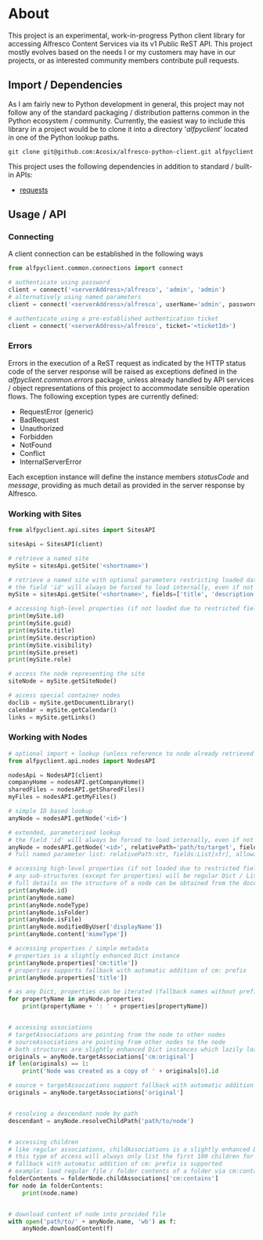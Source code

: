 # About

This project is an experimental, work-in-progress Python client library for accessing Alfresco Content Services via its v1 Public ReST API. This project mostly evolves based on the needs I or my customers may have in our projects, or as interested community members contribute pull requests.

## Import / Dependencies

As I am fairly new to Python development in general, this project may not follow any of the standard packaging / distribution patterns common in the Python ecosystem / community. Currently, the easiest way to include this library in a project would be to clone it into a directory '_alfpyclient_' located in one of the Python lookup paths.

```text
git clone git@github.com:Acosix/alfresco-python-client.git alfpyclient
```

This project uses the following dependencies in addition to standard / built-in APIs:

- [requests](https://2.python-requests.org)

## Usage / API

### Connecting

A client connection can be established in the following ways

```python
from alfpyclient.common.connections import connect

# authenticate using password
client = connect('<serverAddress>/alfresco', 'admin', 'admin')
# alternatively using named parameters
client = connect('<serverAddress>/alfresco', userName='admin', password='admin')

# authenticate using a pre-established authentication ticket
client = connect('<serverAddress>/alfresco', ticket='<ticketId>')
```

### Errors

Errors in the execution of a ReST request as indicated by the HTTP status code of the server response will be raised as exceptions defined in the _alfpyclient.common.errors_ package, unless already handled by API services / object representations of this project to accommodate sensible operation flows. The following exception types are currently defined:

- RequestError (generic)
- BadRequest
- Unauthorized
- Forbidden
- NotFound
- Conflict
- InternalServerError

Each exception instance will define the instance members _statusCode_ and _message_, providing as much detail as provided in the server response by Alfresco.

### Working with Sites

```python
from alfpyclient.api.sites import SitesAPI

sitesApi = SitesAPI(client)

# retrieve a named site
mySite = sitesApi.getSite('<shortname>')

# retrieve a named site with optional parameters restricting loaded data to specified fields
# the field 'id' will always be forced to load internally, even if not specified
mySite = sitesApi.getSite('<shortname>', fields=['title', 'description'])

# accessing high-level properties (if not loaded due to restricted fields, site will be re-loaded with requested field added in fields restriction list)
print(mySite.id)
print(mySite.guid)
print(mySite.title)
print(mySite.description)
print(mySite.visibility)
print(mySite.preset)
print(mySite.role)

# access the node representing the site
siteNode = mySite.getSiteNode()

# access special container nodes
doclib = mySite.getDocumentLibrary()
calendar = mySite.getCalendar()
links = mySite.getLinks()
```

### Working with Nodes

```python
# optional import + lookup (unless reference to node already retrieved via other APIs, e.g. SitesAPI)
from alfpyclient.api.nodes import NodesAPI

nodesApi = NodesAPI(client)
companyHome = nodesAPI.getCompanyHome()
sharedFiles = nodesAPI.getSharedFiles()
myFiles = nodesAPI.getMyFiles()

# simple ID based lookup
anyNode = nodesAPI.getNode('<id>')

# extended, parameterised lookup
# the field 'id' will always be forced to load internally, even if not specified in fields list
anyNode = nodesAPI.getNode('<id>', relativePath='path/to/target', fields=['name', 'nodeType', 'path'], path=True)
# full named parameter list: relativePath:str, fields:List[str], allowableOperations:bool, permissions:bool, path:bool, isLink:bool, isFavorite:bool, isLocked:bool

# accessing high-level properties (if not loaded due to restricted fields, site will be re-loaded with requested field added in fields restriction list, potentially also adding flags to explicitly request additional data, e.g. such as path / permissions)
# any sub-structures (except for properties) will be regular Dict / List instances
# full details on the structure of a node can be obtained from the documentation at https://api-explorer.alfresco.com/api-explorer/#!/nodes/getNode
print(anyNode.id)
print(anyNode.name)
print(anyNode.nodeType)
print(anyNode.isFolder)
print(anyNode.isFile)
print(anyNode.modifiedByUser['displayName'])
print(anyNode.content['mimeType'])

# accessing properties / simple metadata
# properties is a slightly enhanced Dict instance
print(anyNode.properties['cm:title'])
# properties supports fallback with automatic addition of cm: prefix
print(anyNode.properties['title'])

# as any Dict, properties can be iterated (fallback names without prefix will not be included)
for propertyName in anyNode.properties:
    print(propertyName + ': ' + properties[propertyName])


# accessing associations
# targetAssociations are pointing from the node to other nodes
# sourceAssociations are pointing from other nodes to the node
# both structures are slightly enhanced Dict instances which lazily load entries as requested, so they cannot be iterated over to access all existing associations
originals = anyNode.targetAssociations['cm:original']
if len(originals) == 1:
    print('Node was created as a copy of ' + originals[0].id

# source + targetAssociations support fallback with automatic addition of cm: prefix
originals = anyNode.targetAssociations['original']


# resolving a descendant node by path
descendant = anyNode.resolveChildPath('path/to/node')


# accessing children
# like regular associations, childAssociations is a slightly enhanced Dict instance which lazily loads entries
# this type of access will always only list the first 100 children for a specific type of child association
# fallback with automatic addition of cm: prefix is supported
# example: load regular file / folder contents of a folder via cm:contains
folderContents = folderNode.childAssociations['cm:contains']
for node in folderContents:
    print(node.name)


# download content of node into provided file
with open('path/to/' + anyNode.name, 'wb') as f:
    anyNode.downloadContent(f)